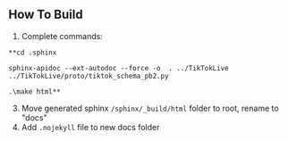 ## How To Build

1. Complete commands:

```shell
**cd .sphinx

sphinx-apidoc --ext-autodoc --force -o  . ../TikTokLive ../TikTokLive/proto/tiktok_schema_pb2.py

.\make html**
```

3. Move generated sphinx `/sphinx/_build/html` folder to root, rename to "docs"
4. Add `.nojekyll` file to new docs folder